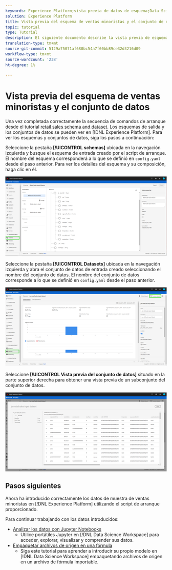 ```yaml
---
keywords: Experience Platform;vista previa de datos de esquema;Data Science Workspace;temas populares
solution: Experience Platform
title: Vista previa del esquema de ventas minoristas y el conjunto de datos
topic: tutorial
type: Tutorial
description: El siguiente documento describe la vista previa de esquemas y conjuntos de datos en Adobe Experience Platform.
translation-type: tm+mt
source-git-commit: 5129a75071af680bc54a7f60bb89ce32d3216d09
workflow-type: tm+mt
source-wordcount: '238'
ht-degree: 1%

---
```



# Vista previa del esquema de ventas minoristas y el conjunto de datos

Una vez completada correctamente la secuencia de comandos de arranque desde el tutorial [retail sales schema and dataset](./create-retails-sales-dataset.md). Los esquemas de salida y los conjuntos de datos se pueden ver en [!DNL Experience Platform]. Para ver los esquemas y conjuntos de datos, siga los pasos a continuación:

Seleccione la pestaña **[!UICONTROL schemas]** ubicada en la navegación izquierda y busque el esquema de entrada creado por el script de arranque. El nombre del esquema corresponderá a lo que se definió en `config.yaml` desde el paso anterior. Para ver los detalles del esquema y su composición, haga clic en él.

![](../images/models-recipes/access-data/schema.PNG)

Seleccione la pestaña **[!UICONTROL Datasets]** ubicada en la navegación izquierda y abra el conjunto de datos de entrada creado seleccionando el nombre del conjunto de datos. El nombre del conjunto de datos corresponde a lo que se definió en `config.yaml` desde el paso anterior.

![](../images/models-recipes/access-data/dataset.PNG)

Seleccione **[!UICONTROL Vista previa del conjunto de datos]** situado en la parte superior derecha para obtener una vista previa de un subconjunto del conjunto de datos.

![](../images/models-recipes/access-data/preview.PNG)

## Pasos siguientes

Ahora ha introducido correctamente los datos de muestra de ventas minoristas en [!DNL Experience Platform] utilizando el script de arranque proporcionado.

Para continuar trabajando con los datos introducidos:
- [Analizar los datos con Jupyter Notebooks](../jupyterlab/analyze-your-data.md)
   - Utilice portátiles Jupyter en [!DNL Data Science Workspace] para acceder, explorar, visualizar y comprender sus datos.
- [Empaquetar archivos de origen en una fórmula](./package-source-files-recipe.md)
   - Siga este tutorial para aprender a introducir su propio modelo en [!DNL Data Science Workspace] empaquetando archivos de origen en un archivo de fórmula importable.